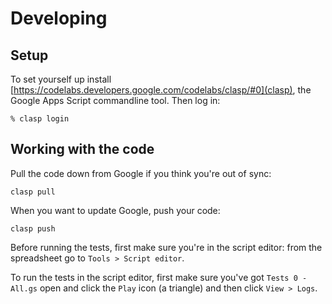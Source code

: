 # Developing

## Setup

To set yourself up
install [https://codelabs.developers.google.com/codelabs/clasp/#0](clasp),
the Google Apps Script commandline tool. Then log in:

```
% clasp login
```

## Working with the code

Pull the code down from Google if you think you're out of sync:

```
clasp pull
```

When you want to update Google, push your code:

```
clasp push
```

Before running the tests, first make sure you're in the script editor:
from the spreadsheet go to `Tools > Script editor`.

To run the tests in the script editor, first make sure you've got `Tests 0 - All.gs` open
and click the `Play` icon (a triangle) and then click `View > Logs`.
